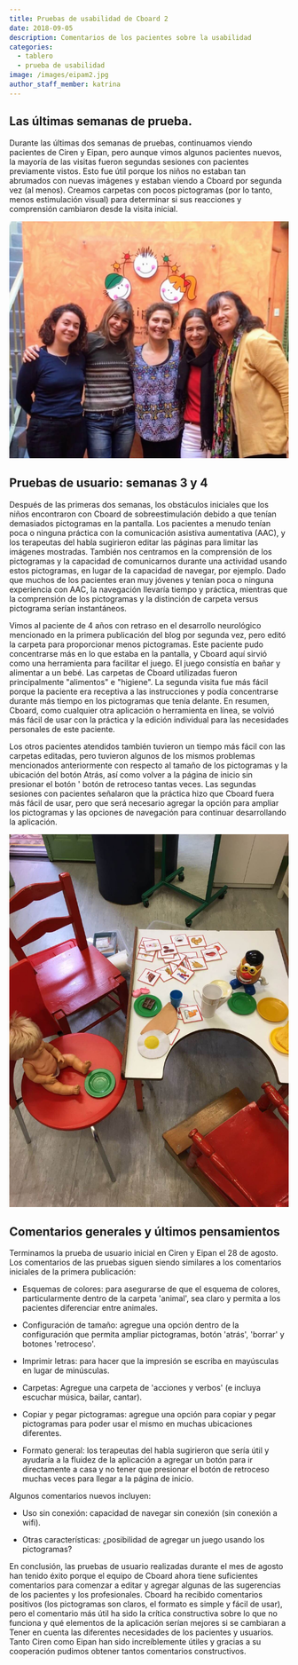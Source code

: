 ```yaml
---
title: Pruebas de usabilidad de Cboard 2
date: 2018-09-05
description: Comentarios de los pacientes sobre la usabilidad
categories:
  - tablero
  - prueba de usabilidad
image: /images/eipam2.jpg
author_staff_member: katrina
---
```

## Las últimas semanas de prueba.

Durante las últimas dos semanas de pruebas, continuamos viendo pacientes de Ciren y Eipan, pero aunque vimos algunos pacientes nuevos, la mayoría de las visitas fueron segundas sesiones con pacientes previamente vistos. Esto fue útil porque los niños no estaban tan abrumados con nuevas imágenes y estaban viendo a Cboard por segunda vez (al menos). Creamos carpetas con pocos pictogramas (por lo tanto, menos estimulación visual) para determinar si sus reacciones y comprensión cambiaron desde la visita inicial.

![Eipan](/images/eipam2.jpg)

## Pruebas de usuario: semanas 3 y 4

Después de las primeras dos semanas, los obstáculos iniciales que los niños encontraron con Cboard de sobreestimulación debido a que tenían demasiados pictogramas en la pantalla. Los pacientes a menudo tenían poca o ninguna práctica con la comunicación asistiva aumentativa (AAC), y los terapeutas del habla sugirieron editar las páginas para limitar las imágenes mostradas. También nos centramos en la comprensión de los pictogramas y la capacidad de comunicarnos durante una actividad usando estos pictogramas, en lugar de la capacidad de navegar, por ejemplo. Dado que muchos de los pacientes eran muy jóvenes y tenían poca o ninguna experiencia con AAC, la navegación llevaría tiempo y práctica, mientras que la comprensión de los pictogramas y la distinción de carpeta versus pictograma serían instantáneos.

Vimos al paciente de 4 años con retraso en el desarrollo neurológico mencionado en la primera publicación del blog por segunda vez, pero editó la carpeta para proporcionar menos pictogramas. Este paciente pudo concentrarse más en lo que estaba en la pantalla, y Cboard aquí sirvió como una herramienta para facilitar el juego. El juego consistía en bañar y alimentar a un bebé. Las carpetas de Cboard utilizadas fueron principalmente "alimentos" e "higiene". La segunda visita fue más fácil porque la paciente era receptiva a las instrucciones y podía concentrarse durante más tiempo en los pictogramas que tenía delante. En resumen, Cboard, como cualquier otra aplicación o herramienta en línea, se volvió más fácil de usar con la práctica y la edición individual para las necesidades personales de este paciente.

Los otros pacientes atendidos también tuvieron un tiempo más fácil con las carpetas editadas, pero tuvieron algunos de los mismos problemas mencionados anteriormente con respecto al tamaño de los pictogramas y la ubicación del botón Atrás, así como volver a la página de inicio sin presionar el botón ' botón de retroceso tantas veces. Las segundas sesiones con pacientes señalaron que la práctica hizo que Cboard fuera más fácil de usar, pero que será necesario agregar la opción para ampliar los pictogramas y las opciones de navegación para continuar desarrollando la aplicación.

![Eipan2](/images/eipan3.jpeg)

## Comentarios generales y últimos pensamientos

Terminamos la prueba de usuario inicial en Ciren y Eipan el 28 de agosto. Los comentarios de las pruebas siguen siendo similares a los comentarios iniciales de la primera publicación:

- Esquemas de colores: para asegurarse de que el esquema de colores, particularmente dentro de la carpeta 'animal', sea claro y permita a los pacientes diferenciar entre animales.

- Configuración de tamaño: agregue una opción dentro de la configuración que permita ampliar pictogramas, botón 'atrás', 'borrar' y botones 'retroceso'.

- Imprimir letras: para hacer que la impresión se escriba en mayúsculas en lugar de minúsculas.

- Carpetas: Agregue una carpeta de 'acciones y verbos' (e incluya escuchar música, bailar, cantar).

- Copiar y pegar pictogramas: agregue una opción para copiar y pegar pictogramas para poder usar el mismo en muchas ubicaciones diferentes.

- Formato general: los terapeutas del habla sugirieron que sería útil y ayudaría a la fluidez de la aplicación a agregar un botón para ir directamente a casa y no tener que presionar el botón de retroceso muchas veces para llegar a la página de inicio.

Algunos comentarios nuevos incluyen:

- Uso sin conexión: capacidad de navegar sin conexión (sin conexión a wifi).

- Otras características: ¿posibilidad de agregar un juego usando los pictogramas?

En conclusión, las pruebas de usuario realizadas durante el mes de agosto han tenido éxito porque el equipo de Cboard ahora tiene suficientes comentarios para comenzar a editar y agregar algunas de las sugerencias de los pacientes y los profesionales. Cboard ha recibido comentarios positivos (los pictogramas son claros, el formato es simple y fácil de usar), pero el comentario más útil ha sido la crítica constructiva sobre lo que no funciona y qué elementos de la aplicación serían mejores si se cambiaran a Tener en cuenta las diferentes necesidades de los pacientes y usuarios. Tanto Ciren como Eipan han sido increíblemente útiles y gracias a su cooperación pudimos obtener tantos comentarios constructivos.